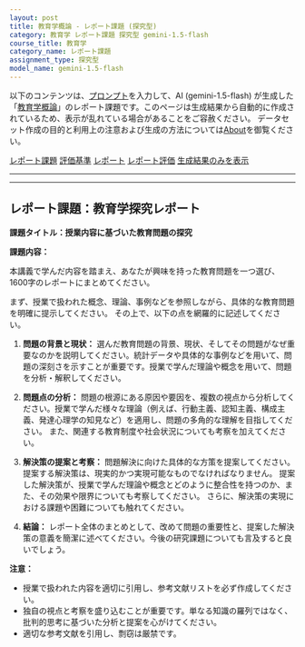 ```yaml
---
layout: post
title: 教育学概論 - レポート課題 (探究型)
category: 教育学 レポート課題 探究型 gemini-1.5-flash
course_title: 教育学
category_name: レポート課題
assignment_type: 探究型
model_name: gemini-1.5-flash
---
```


以下のコンテンツは、[プロンプト](https://github.com/takedatoshiyuki/synthetic_assignments/tree/main/generated/教育学/gemini-1.5-flash/prompt_レポート課題-探究型.md)を入力して、AI (gemini-1.5-flash) が生成した「[教育学概論](/contents/教育学/)」のレポート課題です。このページは生成結果から自動的に作成されているため、表示が乱れている場合があることをご容赦ください。
データセット作成の目的と利用上の注意および生成の方法については[About](/About)を御覧ください。

[レポート課題](../レポート課題-探究型)
[評価基準](../評価基準-探究型)
[レポート](../レポート-探究型)
[レポート評価](../レポート評価-探究型)
[生成結果のみを表示](https://github.com/takedatoshiyuki/synthetic_assignments/tree/main/generated/教育学/gemini-1.5-flash/レポート課題-探究型.md)
  

***
***
  
## レポート課題：教育学探究レポート

**課題タイトル：授業内容に基づいた教育問題の探究**

**課題内容：**

本講義で学んだ内容を踏まえ、あなたが興味を持った教育問題を一つ選び、1600字のレポートにまとめてください。

まず、授業で扱われた概念、理論、事例などを参照しながら、具体的な教育問題を明確に提示してください。  その上で、以下の点を網羅的に記述してください。

1. **問題の背景と現状：** 選んだ教育問題の背景、現状、そしてその問題がなぜ重要なのかを説明してください。統計データや具体的な事例などを用いて、問題の深刻さを示すことが重要です。授業で学んだ理論や概念を用いて、問題を分析・解釈してください。

2. **問題点の分析：** 問題の根源にある原因や要因を、複数の視点から分析してください。授業で学んだ様々な理論（例えば、行動主義、認知主義、構成主義、発達心理学の知見など）を適用し、問題の多角的な理解を目指してください。  また、関連する教育制度や社会状況についても考察を加えてください。

3. **解決策の提案と考察：** 問題解決に向けた具体的な方策を提案してください。提案する解決策は、現実的かつ実現可能なものでなければなりません。  提案した解決策が、授業で学んだ理論や概念とどのように整合性を持つのか、また、その効果や限界についても考察してください。  さらに、解決策の実現における課題や困難についても触れてください。

4. **結論：** レポート全体のまとめとして、改めて問題の重要性と、提案した解決策の意義を簡潔に述べてください。今後の研究課題についても言及すると良いでしょう。


**注意：**

* 授業で扱われた内容を適切に引用し、参考文献リストを必ず作成してください。
* 独自の視点と考察を盛り込むことが重要です。単なる知識の羅列ではなく、批判的思考に基づいた分析と提案を心がけてください。
* 適切な参考文献を引用し、剽窃は厳禁です。
